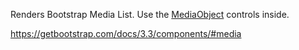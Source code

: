 Renders Bootstrap Media List. Use the [MediaObject](/docs/controls/bootstrap/MediaObject/{branch}) controls inside.

<https://getbootstrap.com/docs/3.3/components/#media>
